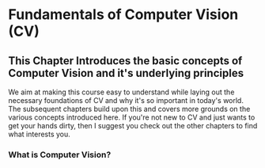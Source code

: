 # Fundamentals of Computer Vision (CV)

## This Chapter Introduces the basic concepts of Computer Vision and it's underlying principles 
We aim at making this course easy to understand while laying out the necessary foundations of CV and why it's so important in today's world. The subsequent chapters build upon this and covers more grounds on the various concepts introduced here. If you're not new to CV and just wants to get your hands dirty, then I suggest you check out the other chapters to find what interests you.

### What is Computer Vision?

